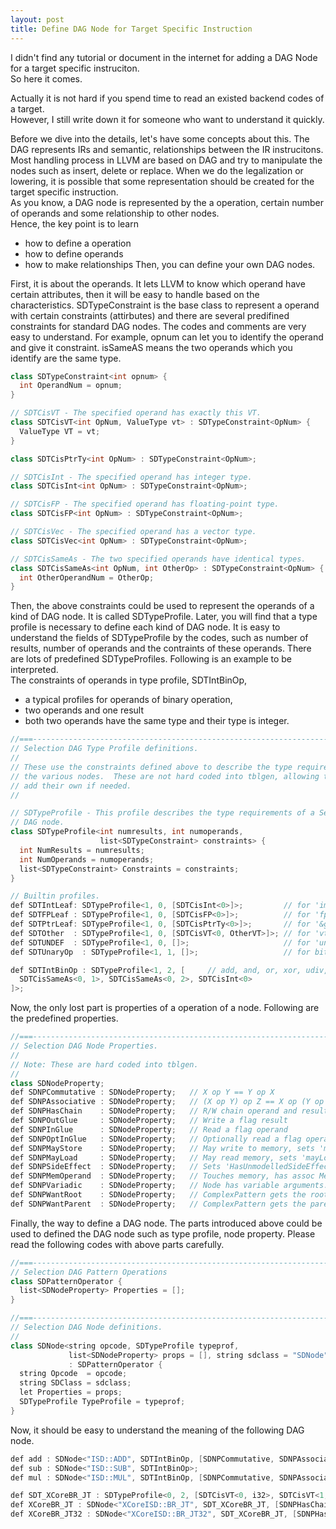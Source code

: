 ```yaml
---
layout: post
title: Define DAG Node for Target Specific Instruction
---
```

I didn't find any tutorial or document in the internet for adding a DAG Node for a target specific instruciton.  
So here it comes.  

Actually it is not hard if you spend time to read an existed backend codes of a target.  
However, I still write down it for someone who want to understand it quickly.  

Before we dive into the details, let's have some concepts about this.
The DAG represents IRs and semantic, relationships between the IR instrucitons.
Most handling process in LLVM are based on DAG and try to manipulate the nodes such as insert, delete or replace.
When we do the legalization or lowering, it is possible that some representation should be created for the target specific instruction.  
As you know, a DAG node is represented by the a operation, certain number of operands and some relationship to other nodes.  
Hence, the key point is to learn 
  * how to define a operation
  * how to define operands
  * how to make relationships
Then, you can define your own DAG nodes.   

First, it is about the operands.
It lets LLVM to know which operand have certain attributes, then it will be easy to handle based on the characteristics.
SDTypeConstraint is the base class to represent a operand with certain constraints (attirbutes) and 
there are several predifined constraints for standard DAG nodes.
The codes and comments are very easy to understand. 
For example, opnum can let you to identify the operand and give it constraint.
isSameAS means the two operands which you identify are the same type.  

```C++
class SDTypeConstraint<int opnum> {
  int OperandNum = opnum;
}

// SDTCisVT - The specified operand has exactly this VT.
class SDTCisVT<int OpNum, ValueType vt> : SDTypeConstraint<OpNum> {
  ValueType VT = vt;
}

class SDTCisPtrTy<int OpNum> : SDTypeConstraint<OpNum>;

// SDTCisInt - The specified operand has integer type.
class SDTCisInt<int OpNum> : SDTypeConstraint<OpNum>;

// SDTCisFP - The specified operand has floating-point type.
class SDTCisFP<int OpNum> : SDTypeConstraint<OpNum>;

// SDTCisVec - The specified operand has a vector type.
class SDTCisVec<int OpNum> : SDTypeConstraint<OpNum>;

// SDTCisSameAs - The two specified operands have identical types.                                                                                                                   
class SDTCisSameAs<int OpNum, int OtherOp> : SDTypeConstraint<OpNum> {
  int OtherOperandNum = OtherOp;
}
```

Then, the above constraints could be used to represent the operands of a kind of DAG node.
It is called SDTypeProfile. Later, you will find that a type profile is necessary to define each kind of DAG node.
It is easy to understand the fields of SDTypeProfile by the codes, such as number of results, number of operands and the contraints of these operands. 
There are lots of predefined SDTypeProfiles. Following is an example to be interpreted.   
The constraints of operands in type profile, SDTIntBinOp, 
  * a typical profiles for operands of binary operation,
  * two operands and one result
  * both two operands have the same type and their type is integer.  

```C++
//===----------------------------------------------------------------------===//
// Selection DAG Type Profile definitions.
//
// These use the constraints defined above to describe the type requirements of
// the various nodes.  These are not hard coded into tblgen, allowing targets to
// add their own if needed.
//

// SDTypeProfile - This profile describes the type requirements of a Selection
// DAG node.
class SDTypeProfile<int numresults, int numoperands,
                    list<SDTypeConstraint> constraints> {
  int NumResults = numresults;
  int NumOperands = numoperands;
  list<SDTypeConstraint> Constraints = constraints;
}

// Builtin profiles.
def SDTIntLeaf: SDTypeProfile<1, 0, [SDTCisInt<0>]>;         // for 'imm'.
def SDTFPLeaf : SDTypeProfile<1, 0, [SDTCisFP<0>]>;          // for 'fpimm'.
def SDTPtrLeaf: SDTypeProfile<1, 0, [SDTCisPtrTy<0>]>;       // for '&g'.
def SDTOther  : SDTypeProfile<1, 0, [SDTCisVT<0, OtherVT>]>; // for 'vt'.
def SDTUNDEF  : SDTypeProfile<1, 0, []>;                     // for 'undef'.                                                                                                         
def SDTUnaryOp  : SDTypeProfile<1, 1, []>;                   // for bitconvert.

def SDTIntBinOp : SDTypeProfile<1, 2, [     // add, and, or, xor, udiv, etc.
  SDTCisSameAs<0, 1>, SDTCisSameAs<0, 2>, SDTCisInt<0>
]>;
```

Now, the only lost part is properties of a operation of a node.
Following are the predefined properties.   

```C++
//===----------------------------------------------------------------------===//
// Selection DAG Node Properties.
//
// Note: These are hard coded into tblgen.
//
class SDNodeProperty;
def SDNPCommutative : SDNodeProperty;   // X op Y == Y op X
def SDNPAssociative : SDNodeProperty;   // (X op Y) op Z == X op (Y op Z)
def SDNPHasChain    : SDNodeProperty;   // R/W chain operand and result
def SDNPOutGlue     : SDNodeProperty;   // Write a flag result
def SDNPInGlue      : SDNodeProperty;   // Read a flag operand
def SDNPOptInGlue   : SDNodeProperty;   // Optionally read a flag operand
def SDNPMayStore    : SDNodeProperty;   // May write to memory, sets 'mayStore'.
def SDNPMayLoad     : SDNodeProperty;   // May read memory, sets 'mayLoad'.
def SDNPSideEffect  : SDNodeProperty;   // Sets 'HasUnmodelledSideEffects'.
def SDNPMemOperand  : SDNodeProperty;   // Touches memory, has assoc MemOperand
def SDNPVariadic    : SDNodeProperty;   // Node has variable arguments.
def SDNPWantRoot    : SDNodeProperty;   // ComplexPattern gets the root of match
def SDNPWantParent  : SDNodeProperty;   // ComplexPattern gets the parent

```

Finally, the way to define a DAG node. The parts introduced above could be used to defined the DAG node
such as type profile, node property. Please read the following codes with above parts carefully.   

```C++
//===----------------------------------------------------------------------===//
// Selection DAG Pattern Operations
class SDPatternOperator {
  list<SDNodeProperty> Properties = [];
}

//===----------------------------------------------------------------------===//
// Selection DAG Node definitions.
//
class SDNode<string opcode, SDTypeProfile typeprof,
             list<SDNodeProperty> props = [], string sdclass = "SDNode">
             : SDPatternOperator {
  string Opcode  = opcode;
  string SDClass = sdclass;
  let Properties = props;
  SDTypeProfile TypeProfile = typeprof;
}
```

Now, it should be easy to understand the meaning of the following DAG node.  

```C++
def add : SDNode<"ISD::ADD", SDTIntBinOp, [SDNPCommutative, SDNPAssociative]>;
def sub : SDNode<"ISD::SUB", SDTIntBinOp>;
def mul : SDNode<"ISD::MUL", SDTIntBinOp, [SDNPCommutative, SDNPAssociative]>;

def SDT_XCoreBR_JT : SDTypeProfile<0, 2, [SDTCisVT<0, i32>, SDTCisVT<1, i32>]>;
def XCoreBR_JT : SDNode<"XCoreISD::BR_JT", SDT_XCoreBR_JT, [SDNPHasChain]>;
def XCoreBR_JT32 : SDNode<"XCoreISD::BR_JT32", SDT_XCoreBR_JT, [SDNPHasChain]>;
```
